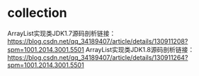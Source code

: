 # collection
ArrayList实现类JDK1.7源码剖析链接：https://blog.csdn.net/qq_34189407/article/details/130911208?spm=1001.2014.3001.5501
ArrayList实现类JDK1.8源码剖析链接：https://blog.csdn.net/qq_34189407/article/details/130911264?spm=1001.2014.3001.5501
